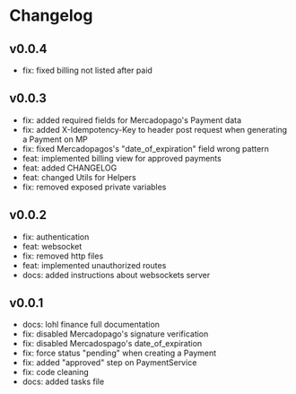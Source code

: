 # Changelog

## v0.0.4

- fix: fixed billing not listed after paid

## v0.0.3

- fix: added required fields for Mercadopago's Payment data
- fix: added X-Idempotency-Key to header post request when generating a Payment on MP 
- fix: fixed Mercadopagos's "date_of_expiration" field wrong pattern 
- feat: implemented billing view for approved payments
- feat: added CHANGELOG
- feat: changed Utils for Helpers
- fix: removed exposed private variables
 
## v0.0.2

- fix: authentication
- feat: websocket
- fix: removed http files
- feat: implemented unauthorized routes
- docs: added instructions about websockets server

## v0.0.1

- docs: lohl finance full documentation
- fix: disabled Mercadopago's signature verification
- fix: disabled Mercadospago's date_of_expiration
- fix: force status "pending" when creating a Payment
- fix: added "approved" step on PaymentService
- fix: code cleaning
- docs: added tasks file
